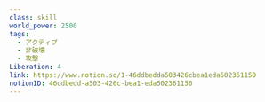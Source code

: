 ```yaml
---
class: skill
world_power: 2500
tags:
  - アクティブ
  - 非破壊
  - 攻撃
Liberation: 4
link: https://www.notion.so/1-46ddbedda503426cbea1eda502361150
notionID: 46ddbedd-a503-426c-bea1-eda502361150
---
```


